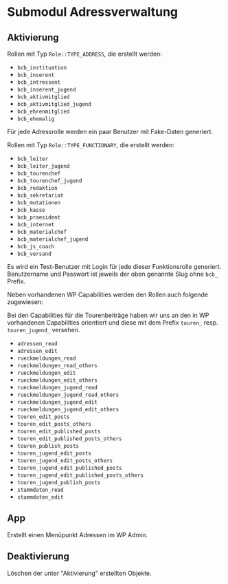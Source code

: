 # Submodul Adressverwaltung

## Aktivierung

Rollen mit Typ `Role::TYPE_ADDRESS`, die erstellt werden:

* `bcb_instituation`
* `bcb_inserent`
* `bcb_intressent`
* `bcb_inserent_jugend`
* `bcb_aktivmitglied`
* `bcb_aktivmitglied_jugend`
* `bcb_ehrenmitglied`
* `bcb_ehemalig`

Für jede Adressrolle werden ein paar Benutzer mit Fake-Daten generiert.

Rollen mit Typ `Role::TYPE_FUNCTIONARY`, die erstellt werden:

* `bcb_leiter`
* `bcb_leiter_jugend`
* `bcb_tourenchef`
* `bcb_tourenchef_jugend`
* `bcb_redaktion`
* `bcb_sekretariat`
* `bcb_mutationen`
* `bcb_kasse`
* `bcb_praesident`
* `bcb_internet`
* `bcb_materialchef`
* `bcb_materialchef_jugend`
* `bcb_js_coach`
* `bcb_versand`

Es wird ein Test-Benutzer mit Login für jede dieser Funktionsrolle generiert.
Benutzername und Passwort ist jeweils der oben genannte Slug ohne `bcb_` Prefix.

Neben vorhandenen WP Capabilities werden den Rollen auch folgende zugewiesen:

Bei den Capabilities für die Tourenbeiträge haben wir uns an den in WP vorhandenen Capabilities orientiert und diese
mit dem Prefix `touren_` resp. `touren_jugend_` versehen.

* `adressen_read`
* `adressen_edit`
* `rueckmeldungen_read`
* `rueckmeldungen_read_others`
* `rueckmeldungen_edit`
* `rueckmeldungen_edit_others`
* `rueckmeldungen_jugend_read`
* `rueckmeldungen_jugend_read_others`
* `rueckmeldungen_jugend_edit`
* `rueckmeldungen_jugend_edit_others`
* `touren_edit_posts`
* `touren_edit_posts_others`
* `touren_edit_published_posts`
* `touren_edit_published_posts_others`
* `touren_publish_posts`
* `touren_jugend_edit_posts`
* `touren_jugend_edit_posts_others`
* `touren_jugend_edit_published_posts`
* `touren_jugend_edit_published_posts_others`
* `touren_jugend_publish_posts`
* `stammdaten_read`
* `stammdaten_edit`

## App

Erstellt einen Menüpunkt Adressen im WP Admin.

## Deaktivierung

Löschen der unter "Aktivierung" erstellten Objekte.
